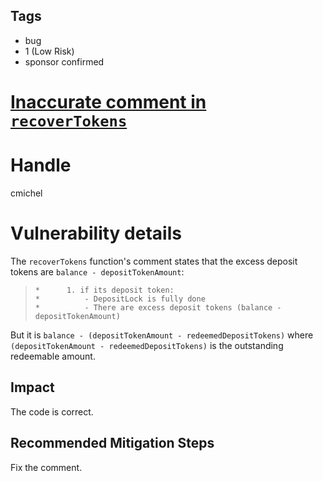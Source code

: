 ## Tags

- bug
- 1 (Low Risk)
- sponsor confirmed

# [Inaccurate comment in `recoverTokens`](https://github.com/code-423n4/2021-11-streaming-findings/issues/213) 

# Handle

cmichel


# Vulnerability details

The `recoverTokens` function's comment states that the excess deposit tokens are `balance - depositTokenAmount`:

>     *      1. if its deposit token:
>     *          - DepositLock is fully done
>     *          - There are excess deposit tokens (balance - depositTokenAmount)

But it is `balance - (depositTokenAmount - redeemedDepositTokens)` where `(depositTokenAmount - redeemedDepositTokens)` is the outstanding redeemable amount.

## Impact
The code is correct.

## Recommended Mitigation Steps
Fix the comment.

